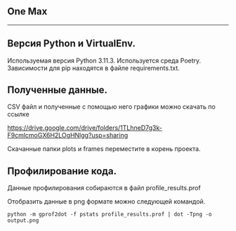 ## One Max
____

## Версия Python и VirtualEnv.

Используемая версия Python 3.11.3. Используется среда Poetry. 
Зависимости для pip находятся в файле requirements.txt.

## Полученные данные.

CSV файл и полученные с помощью него графики можно скачать по ссылке 

https://drive.google.com/drive/folders/1TLhneD7g3k-F9cmlcmoGX6H2LOgHNlgg?usp=sharing

Скачанные папки plots и frames переместите в корень проекта.

## Профилирование кода.

Данные профилирования собираются в файл profile_results.prof

Отобразить данные в png формате можно следующей командой.

`python -m gprof2dot -f pstats profile_results.prof | dot -Tpng -o output.png`

